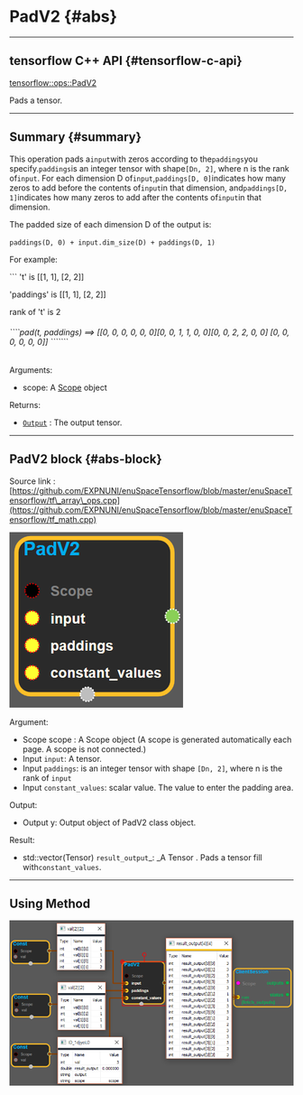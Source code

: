 # PadV2 {#abs}

---

## tensorflow C++ API {#tensorflow-c-api}

[tensorflow::ops::PadV2](https://www.tensorflow.org/api_docs/cc/class/tensorflow/ops/pad-v2.html)

Pads a tensor.

---

## Summary {#summary}

This operation pads a`input`with zeros according to the`paddings`you specify.`paddings`is an integer tensor with shape`[Dn, 2]`, where n is the rank of`input`. For each dimension D of`input`,`paddings[D, 0]`indicates how many zeros to add before the contents of`input`in that dimension, and`paddings[D, 1]`indicates how many zeros to add after the contents of`input`in that dimension.

The padded size of each dimension D of the output is:

`paddings(D, 0) + input.dim_size(D) + paddings(D, 1)`

For example:

\`\`\` 't' is \[\[1, 1\], \[2, 2\]\]

'paddings' is \[\[1, 1\], \[2, 2\]\]

rank of 't' is 2

###### \`\`\`\`pad\(t, paddings\) ==&gt; \[\[0, 0, 0, 0, 0, 0\]\[0, 0, 1, 1, 0, 0\]\[0, 0, 2, 2, 0, 0\] \[0, 0, 0, 0, 0, 0\]\] \`\`\`\`\`\`\`

Arguments:

* scope: A [Scope](https://www.tensorflow.org/api_docs/cc/class/tensorflow/scope.html#classtensorflow_1_1_scope) object

Returns:

* [`Output`](https://www.tensorflow.org/api_docs/cc/class/tensorflow/output.html#classtensorflow_1_1_output) : The output tensor.

---

## PadV2 block {#abs-block}

Source link :[https://github.com/EXPNUNI/enuSpaceTensorflow/blob/master/enuSpaceTensorflow/tf\_array\_ops.cpp](https://github.com/EXPNUNI/enuSpaceTensorflow/blob/master/enuSpaceTensorflow/tf_math.cpp)

![](/assets/array_ops/padv2_1.png)

Argument:

* Scope scope : A Scope object \(A scope is generated automatically each page. A scope is not connected.\)
* Input `input`: A tensor.
* Input `paddings`: is an integer tensor with shape `[Dn, 2]`, where n is the rank of `input`
* Input `constant_values`: scalar value. The value to enter the padding area.

Output:

* Output y: Output object of PadV2 class object.

Result:

* std::vector\(Tensor\) `result_output`\_: \_A Tensor . Pads a tensor fill with`constant_values`.

---

## Using Method

![](/assets/array_ops/padv2_2.png)

